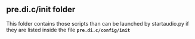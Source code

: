 ## pre.di.c/init folder

This folder contains those scripts than can be launched by startaudio.py 
if they are listed inside the file **`pre.di.c/config/init`**

